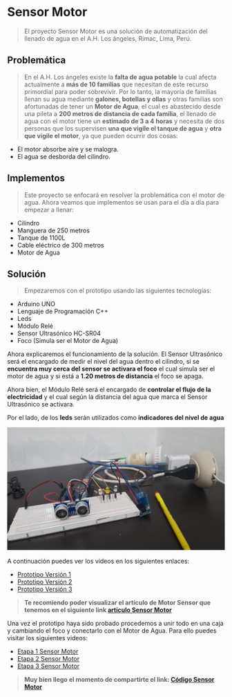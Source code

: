 # **Sensor Motor**

> El proyecto Sensor Motor es una solución de automatización del llenado de agua en el A.H. Los ángeles, Rimac, Lima, Perú.

## **Problemática**

> En el A.H. Los ángeles existe la **falta de agua potable** la cual afecta actualmente a **más de 10 familias** que necesitan de este recurso primordial para poder sobrevivir. Por lo tanto, la mayoría de familias llenan su agua mediante **galones, botellas y ollas** y otras familias son afortunadas de tener un **Motor de Agua**, el cual es abastecido desde una pileta a **200 metros de distancia de cada familia**, el llenado de agua con el motor tiene un **estimado de 3 a 4 horas** y necesita de dos personas que los supervisen **una que vigile el tanque de agua** y **otra que vigile el motor**, ya que pueden ocurrir dos cosas:

- El motor absorbe aire y se malogra.
- El agua se desborda del cilindro.

## **Implementos**

> Este proyecto se enfocará en resolver la problemática con el motor de agua. Ahora veamos que implementos se usan para el día a día para empezar a llenar:

- Cilindro
- Manguera de 250 metros
- Tanque de 1100L
- Cable eléctrico de 300 metros
- Motor de Agua

## **Solución**

> Empezaremos con el prototipo usando las siguientes tecnologías:

- Arduino UNO
- Lenguaje de Programación C++
- Leds
- Módulo Relé
- Sensor Ultrasónico HC-SR04
- Foco (Simula ser el Motor de Agua)

Ahora explicaremos el funcionamiento de la solución. El Sensor Ultrasónico será el encargado de medir el nivel del agua dentro el cilindro, si se **encuentra muy cerca del sensor se activara el foco** el cual simula ser el motor de agua y si está a **1.20 metros de distancia** el foco se apaga.

Ahora bien, el Módulo Relé será el encargado de **controlar el flujo de la electricidad** y el cual según la distancia del agua que marca el Sensor Ultrasónico se activara.

Por el lado, de los **leds** serán utilizados como **indicadores del nivel de agua**

![prototipo 1](./images/prototipo-1.jpg)

A continuación puedes ver los videos en los siguientes enlaces:

- <a href="https://photos.app.goo.gl/N4d4sAgYzijdLjs77" target="_blank">Prototipo Versión 1</a>
- <a href="https://photos.app.goo.gl/sG4D5LmS6tSad1cR7" target="_blank">Prototipo Versión 2</a>
- <a href="https://photos.app.goo.gl/X8pgdvEnriMpY8ow6" target="_blank">Prototipo Versión 3</a>

> **Te recomiendo poder visualizar el artículo de Motor Sensor que tenemos en el siguiente link <a href="https://photos.app.goo.gl/X8pgdvEnriMpY8ow6" target="_blank">artículo Sensor Motor</a>**

Una vez el prototipo haya sido probado procedemos a unir todo en una caja y cambiando el foco y conectarlo con el Motor de Agua. Para ello puedes visitar los siguientes videos:

- <a href="https://photos.app.goo.gl/Rt6ZkvcJ3gvi6vANA" target="_blank">Etapa 1 Sensor Motor</a>
- <a href="https://photos.app.goo.gl/DKRVKwXbf42iD6An6" target="_blank">Etapa 2 Sensor Motor</a>
- <a href="https://photos.app.goo.gl/EqfdcVMevNAz9zgz8" target="_blank">Etapa 3 Sensor Motor</a>

> **Muy bien llego el momento de compartirte el link: [Código Sensor Motor](./sensormotor.ino)**
